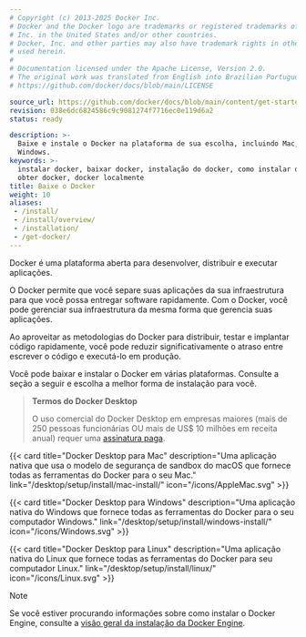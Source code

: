 ```yaml
---
# Copyright (c) 2013-2025 Docker Inc.
# Docker and the Docker logo are trademarks or registered trademarks of Docker,
# Inc. in the United States and/or other countries.
# Docker, Inc. and other parties may also have trademark rights in other terms
# used herein.
#
# Documentation licensed under the Apache License, Version 2.0.
# The original work was translated from English into Brazilian Portuguese.
# https://github.com/docker/docs/blob/main/LICENSE

source_url: https://github.com/docker/docs/blob/main/content/get-started/get-docker.md
revision: 038e6dc6824586c9c9081274f7716ec0e119d6a2
status: ready

description: >-
  Baixe e instale o Docker na plataforma de sua escolha, incluindo Mac, Linux ou
  Windows.
keywords: >-
  instalar docker, baixar docker, instalação do docker, como instalar docker,
  obter docker, docker localmente
title: Baixe o Docker
weight: 10
aliases:
 - /install/
 - /install/overview/
 - /installation/
 - /get-docker/
---
```


Docker é uma plataforma aberta para desenvolver, distribuir e executar
aplicações.

O Docker permite que você separe suas aplicações da sua infraestrutura para que
você possa entregar software rapidamente.
Com o Docker, você pode gerenciar sua infraestrutura da mesma forma que gerencia
suas aplicações.

Ao aproveitar as metodologias do Docker para distribuir, testar e implantar
código rapidamente, você pode reduzir significativamente o atraso entre escrever
o código e executá-lo em produção.

Você pode baixar e instalar o Docker em várias plataformas.
Consulte a seção a seguir e escolha a melhor forma de instalação para você.

> **Termos do Docker Desktop**
>
> O uso comercial do Docker Desktop em empresas maiores (mais de 250 pessoas
> funcionárias OU mais de US$ 10 milhões em receita anual) requer uma
> [assinatura paga](https://www.docker.com/pricing/).

<div class="not-prose">
{{< card
  title="Docker Desktop para Mac"
  description="Uma aplicação nativa que usa o modelo de segurança de sandbox do macOS que fornece todas as ferramentas do Docker para o seu Mac."
  link="/desktop/setup/install/mac-install/"
  icon="/icons/AppleMac.svg" >}}

{{< card
  title="Docker Desktop para Windows"
  description="Uma aplicação nativa do Windows que fornece todas as ferramentas do Docker para o seu computador Windows."
  link="/desktop/setup/install/windows-install/"
  icon="/icons/Windows.svg" >}}

{{< card
  title="Docker Desktop para Linux"
  description="Uma aplicação nativa do Linux que fornece todas as ferramentas do Docker para seu computador Linux."
  link="/desktop/setup/install/linux/"
  icon="/icons/Linux.svg" >}}
</div>

> [!NOTE]
>
> Se você estiver procurando informações sobre como instalar o Docker Engine,
> consulte a [visão geral da instalação da Docker Engine](/engine/install/).
